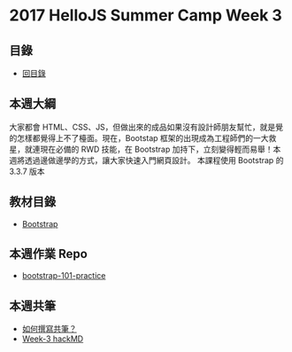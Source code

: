 # 2017 HelloJS Summer Camp Week 3

## 目錄
- [回目錄](../)

## 本週大綱
大家都會 HTML、CSS、JS，但做出來的成品如果沒有設計師朋友幫忙，就是覺的怎樣都覺得上不了檯面。現在，Bootstap 框架的出現成為工程師們的一大救星，就連現在必備的 RWD 技能，在 Bootstrap 加持下，立刻變得輕而易舉！本週將透過邊做邊學的方式，讓大家快速入門網頁設計。
本課程使用 Bootstrap 的 3.3.7 版本

## 教材目錄
- [Bootstrap](https://alincode.gitbooks.io/hellojs2-gitbook/bootstrap/)

## 本週作業 Repo
- [bootstrap-101-practice](https://github.com/hellojs-tw/bootstrap-101-practice)

## 本週共筆
- [如何撰寫共筆？](../NOTEPAD.md)
- [Week-3 hackMD](https://hackmd.io/s/r1ebUe9NW)